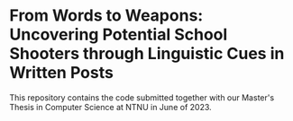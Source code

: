 # From Words to Weapons: Uncovering Potential School Shooters through Linguistic Cues in Written Posts

This repository contains the code submitted together with our Master's Thesis in Computer Science at NTNU in June of 2023.


